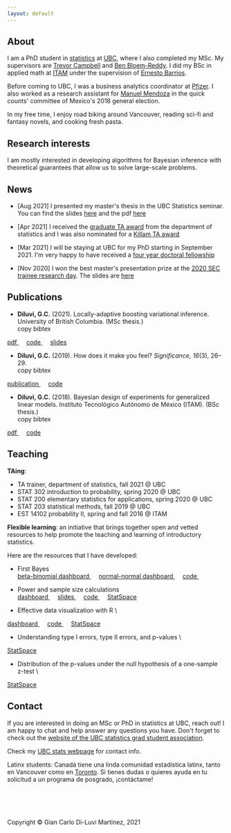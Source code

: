 ```yaml
---
layout: default
---
```


## About


I am a PhD student in [statistics](https://www.stat.ubc.ca/)
at [UBC](https://www.ubc.ca/), where I also completed my MSc.
My supervisors are [Trevor Campbell](https://trevorcampbell.me/)
and [Ben Bloem-Reddy](https://www.stat.ubc.ca/~benbr/).
I did my BSc in applied math at [ITAM](https://www.itam.mx/en)
under the supervision of
[Ernesto Barrios](https://faculty.itam.mx/facultad/102320-ernesto-juvenal-barrios-zamudio).

Before coming to UBC, I was a business analytics coordinator
at [Pfizer](https://www.pfizer.com/).
I also worked as a research assistant for
[Manuel Mendoza](https://facultad.itam.mx/en/facultad/15063-manuel-mendoza-ramirez)
in the quick counts' committee of Mexico's 2018 general election.

In my free time, I enjoy road biking around Vancouver,
reading sci-fi and fantasy novels,
and cooking fresh pasta.


## Research interests

I am mostly interested in developing algorithms for Bayesian inference
with theoretical guarantees that allow us to solve large-scale problems.

## News

- [Aug 2021] I presented my master's thesis in the UBC Statistics seminar.
You can find the slides
[here](https://docs.google.com/presentation/d/1vmuFhyEwc5MepkgixaMdP3lb3AN3ZSAm6oDvKcAMr_8/edit?usp=sharing)
and the pdf [here](http://hdl.handle.net/2429/79499)

- [Apr 2021] I received the
[graduate TA award](https://www.stat.ubc.ca/announcing-our-three-statistics-graduate-teaching-assistant-award-winners)
 from the department of statistics and I was also nominated for a
 [Killam TA award](https://www.grad.ubc.ca/scholarships-awards-funding/killam-awards-fellowships)

- [Mar 2021] I will be staying at UBC for my PhD starting in September 2021.
I'm very happy to have received a
[four year doctoral fellowship](https://www.grad.ubc.ca/awards/four-year-doctoral-fellowship-4yf)

- [Nov 2020] I won the best master's presentation prize at the
[2020 SEC trainee research day](https://socialexposome.ubc.ca/news-events/events/aug-25-2020-trainee-research-day-2020).
The slides are
[here](https://docs.google.com/presentation/d/1NUL3BcXFptF92F6CSpS61qcplngs4R-zgNcTe3nGPqY/edit?usp=sharing)


## Publications


- **Diluvi, G.C.** (2021). Locally-adaptive boosting variational inference.
University of British Columbia. (MSc thesis.) \
 <a onclick="setClipboard('
    @phdthesis{diluvi2021,
      title={Locally-adaptive boosting variational inference},
      school={University of British Columbia},
      author={Gian Carlo Diluvi},
      year={2021}
    }
    ')">
  <i class="fas fa-copy" style="font-size:20px"></i> copy bibtex
</a> &emsp;
<a href="http://hdl.handle.net/2429/79499">
  <i class="fas fa-file-pdf" style="font-size:20px"></i> pdf
</a> &emsp;
<a href="https://github.com/ubc-bayes/mixinf">
  <i class="fab fa-github" style="font-size:20px"></i> code
</a> &emsp;
<a href="https://docs.google.com/presentation/d/1vmuFhyEwc5MepkgixaMdP3lb3AN3ZSAm6oDvKcAMr_8/edit?usp=sharing">
  <i class="fas fa-desktop" style="font-size:20px"></i> slides
</a>






- **Diluvi, G.C.** (2019). How does it make you feel?
*Significance, 16*(3), 26&ndash;29. \
<a onclick="setClipboard('
  @article{diluvi2019,
    author = {Gian Carlo Diluvi},
    title = {How does it make you feel?},
    journal = {Significance},
    volume = {16},
    number = {3},
    pages = {26-29},
    year = {2019}
  }
   ')">
 <i class="fas fa-copy" style="font-size:20px"></i> copy bibtex
</a> &emsp;
<a href="https://rss.onlinelibrary.wiley.com/doi/10.1111/j.1740-9713.2019.01277.x">
  <i class="fas fa-external-link-alt" style="font-size:20px"></i> publication
</a> &emsp;
<a href="https://github.com/GiankDiluvi/Sentiments_of_Sentimentality">
  <i class="fab fa-github" style="font-size:20px"></i> code
</a>

- **Diluvi, G.C.** (2018). Bayesian design of experiments for generalized linear models.
Instituto Tecnológico Autónomo de México (ITAM). (BSc thesis.) \
<a onclick="setClipboard('
   @phdthesis{diluvi2018,
     title={Diseño {B}ayesiano de experimentos para modelos lineales generalizados},
     school={Instituto Tecnológico Autónomo de México},
     author={Gian Carlo Diluvi},
     year={2018}
   }
   ')">
 <i class="fas fa-copy" style="font-size:20px"></i> copy bibtex
</a> &emsp;
<a href="docs/2018_gian-carlo-diluvi_bayesian-dox-glms.pdf">
  <i class="fas fa-file-pdf" style="font-size:20px"></i> pdf
</a> &emsp;
<a href="https://github.com/GiankDiluvi/BayesianDOE_Thesis">
  <i class="fab fa-github" style="font-size:20px"></i> code
</a>


## Teaching

**TAing**:
- TA trainer, department of statistics, fall 2021 @ UBC
- STAT 302 introduction to probability, spring 2020 @ UBC
- STAT 200 elementary statistics for applications, spring 2020 @ UBC
- STAT 203 statistical methods, fall 2019 @ UBC
- EST 14102 probability II, spring and fall 2016 @ ITAM



**Flexible learning**:
an initiative that brings together open and vetted resources to help promote
the teaching and learning of introductory statistics.

Here are the resources that I have developed:

- First Bayes \
  <a href="https://shiny-apps.stat.ubc.ca/FlexibleLearning/FirstBayes/Beta-Binomial/" >
    <i class="fas fa-chart-bar" style="font-size:20px"></i> beta-binomial dashboard
  </a> &emsp;
  <a href="https://shiny-apps.stat.ubc.ca/FlexibleLearning/FirstBayes/Normal-Normal/" >
    <i class="fas fa-chart-bar" style="font-size:20px"></i> normal-normal dashboard
  </a> &emsp;
  <a href="https://github.com/GiankDiluvi/first-bayes-r" >
    <i class="fab fa-github" style="font-size:24px"></i> code
  </a> &emsp;

- Power and sample size calculations \
  <a href="https://shiny-apps.stat.ubc.ca/FlexibleLearning/Power/" >
    <i class="fas fa-chart-bar" style="font-size:20px"></i> dashboard
  </a> &emsp;
  <a href="https://docs.google.com/presentation/d/1SbONqAg90xBF4fjRa5W73SI7Y4C5DUB0-Dg6oVTgdqc/edit?usp=sharing" >
    <i class="fas fa-desktop" style="font-size:18px"></i> slides
  </a> &emsp;
  <a href="https://github.com/GiankDiluvi/power" >
    <i class="fab fa-github" style="font-size:24px"></i> code
  </a> &emsp;
  <a href="https://statspace.elearning.ubc.ca/handle/123456789/333" >
    <i class="fas fa-landmark" style="font-size:24px"></i> StatSpace
  </a>


- Effective data visualization with R \
<a href="https://shiny-apps.stat.ubc.ca/FlexibleLearning/Effective-Data-Viz/" >
  <i class="fas fa-chart-bar" style="font-size:20px"></i> dashboard
</a> &emsp;
<a href="https://github.com/UBC-DSCI/dataviz-r" >
  <i class="fab fa-github" style="font-size:24px"></i> code
</a> &emsp;
<a href="https://statspace.elearning.ubc.ca/handle/123456789/332" >
  <i class="fas fa-landmark" style="font-size:24px"></i> StatSpace
</a>

- Understanding type I errors, type II errors, and p-values \
<a href="https://statspace.elearning.ubc.ca/handle/123456789/399" >
  <i class="fas fa-landmark" style="font-size:24px"></i> StatSpace
</a>

- Distribution of the p-values under the null hypothesis of a one-sample z-test \
<a href="https://statspace.elearning.ubc.ca/handle/123456789/400" >
  <i class="fas fa-landmark" style="font-size:24px"></i> StatSpace
</a>




## Contact

If you are interested in doing an MSc or PhD in statistics at UBC, reach out!
I am happy to chat and help answer any questions you have.
Don't forget to check out the
[website of the UBC statistics grad student association](https://www.stat.ubc.ca/sgsa).

Check my [UBC stats webpage](https://www.stat.ubc.ca/users/gian-carlo-di-luvi)
for contact info.

Latinx students: Canadá tiene una linda comunidad estadística latinx,
tanto en Vancouver como en
[Toronto](https://www.statistics.utoronto.ca/people/directories/all-faculty/vianey-leos-barajas).
Si tienes dudas o quieres ayuda en tu solicitud a un programa de posgrado,
¡contáctame!






<br>
<br>
<br>
<br>
Copyright © Gian Carlo Di-Luvi Martinez, 2021
